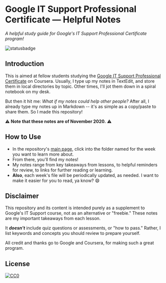 # Google IT Support Professional Certificate — Helpful Notes
*A helpful study guide for Google's IT Support Professional Certificate program!*

![statusbadge](https://img.shields.io/badge/status-in--progress-green?style=for-the-badge)

## Introduction
This is aimed at fellow students studying the [Google IT Support Professional Certificate](https://grow.google/programs/it-support/) on Coursera. Usually, I type up my notes in TextEdit, and store them in local directories by topic. Other times, I'll jot them down in a spiral notebook on my desk.

But then it hit me: *What if my notes could help other people?* After all, I already type my notes up in Markdown -- it's as simple as a copy/paste to share them. So I made this repository! 

⚠️ **Note that these notes are of November 2020.** ⚠️

## How to Use
- In the repository's [main page](https://github.com/Clifton893/Google-IT-Support-Notes), click into the folder named for the week you want to learn more about. 
- From there, you'll find my notes! 
- My notes range from key takeaways from lessons, to helpful reminders for review, to links for further reading or learning.
- **Also**, each week's file will be periodically updated, as needed. I want to make it easier for you to read, ya know? 😄

## Disclaimer
This repository and its content is intended purely as a supplement to Google's IT Support course, not as an alternative or "freebie." These notes are my important takeaways from each lesson.

It ***doesn't*** include quiz questions or assessments, or "how to pass." Rather, I list keywords and concepts you should review to prepare yourself.

All credit and thanks go to Google and Coursera, for making such a great program. 

## License
[![CC0](http://i.creativecommons.org/p/zero/1.0/88x31.png)](http://creativecommons.org/publicdomain/zero/1.0/)
